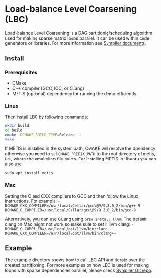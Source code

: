 # Load-balance Level Coarsening (LBC)
Load-balance Level Coarsening is a DAG partitionig/scheduling 
algorithm used for making sparse matrix loops parallel. 
It can be used within code generators or libraries. For more information see 
[Sympiler documents](https://www.sympiler.com/docs/lbc/).

## Install

### Prerequisites 
* CMake
* C++ compiler (GCC, ICC, or CLang)
* METIS (optional) dependency for running the demo efficiently.

### Linux
Then install LBC by following commands:

```bash
mkdir build
cd build
cmake -DCMAKE_BUILD_TYPE=Release ..
make
```

If METIS is installed in the system path,
CMAKE will resolve the dpendency otherwise you need to set 
`CMAKE_PREFIX_PATH` to the root directory of metis, i.e., 
where the cmakelists file exists. 
For installing METIS in Ubuntu you can also use
```
sudo apt install metis
```


### Mac
Setting the C and CXX compilers to GCC and then follow the Linux 
instructions. For example:
`-DCMAKE_CXX_COMPILER=/usr/local/Cellar/gcc\@9/9.3.0_2/bin/g++-9 -DCMAKE_C_COMPILER=/usr/local/Cellar/gcc\@9/9.3.0_2/bin/gcc-9`

Alternatively, you can use CLang using `brew install llvm`. 
The default clang on Mac might not work so make sure to set it llvm clang:
`-DCMAKE_C_COMPILER=/usr/local/opt/llvm/bin/clang -DCMAKE_CXX_COMPILER=/usr/local/opt/llvm/bin/clang++`

## Example
The example directory shows how to call LBC API and iterate over 
the created partitioning. For more examples on how LBC is used for
making loops with sparse dependencies parallel, please check 
[Sympiler Git repo](https://github.com/sympiler/sympiler).

